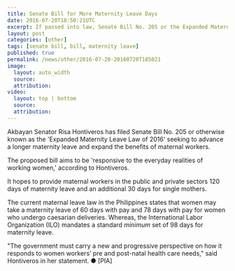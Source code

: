 ```yaml
---
title: Senate Bill for More Maternity Leave Days
date: 2016-07-20T18:50:21UTC
excerpt: If passed into law, Senate Bill No. 205 or the Expanded Maternity Leave Law of 2016 will provide maternal workers more days of maternity leave and additional benefits.
layout: post
categories: [other]
tags: [senate bill, bill, maternity leave]
published: true
permalink: /news/other/2016-07-20-20160720T185021
image:
  layout: auto_width
  source: 
  attribution: 
video:
  layout: top | bottom
  source: 
  attribution: 
---
```


Akbayan Senator Risa Hontiveros has filed Senate Bill No. 205 or otherwise known as the 'Expanded Maternity Leave Law of 2016' seeking to advance a longer maternity leave and expand the benefits of maternal workers.

The proposed bill aims to be 'responsive to the everyday realities of working women,' according to Hontiveros.

It hopes to provide maternal workers in the public and private sectors 120 days of maternity leave and an additional 30 days for single mothers.

The current maternal leave law in the Philippines states that women may take a maternity leave of 60 days with pay and 78 days with pay for women who undergo caesarian deliveries.
Whereas, the International Labor Organization (ILO) mandates a standard _minimum_ set of 98 days for maternity leave.

"The government must carry a new and progressive perspective on how it responds to women workers’ pre and post-natal health care needs," said Hontiveros in her statement.
&#x25cf; [PIA]
